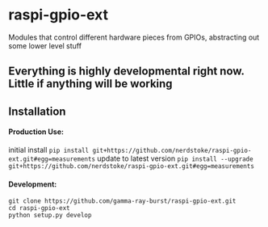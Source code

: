 # raspi-gpio-ext
Modules that control different hardware pieces from GPIOs, abstracting out some lower level stuff

## Everything is highly developmental right now. Little if anything will be working

## Installation

#### Production Use:

initial install
`pip install git+https://github.com/nerdstoke/raspi-gpio-ext.git#egg=measurements`
update to latest version
`pip install --upgrade git+https://github.com/nerdstoke/raspi-gpio-ext.git#egg=measurements`

#### Development:

`git clone https://github.com/gamma-ray-burst/raspi-gpio-ext.git`  
`cd raspi-gpio-ext`  
`python setup.py develop`  